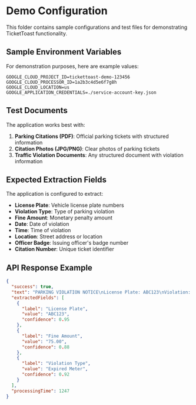 # Demo Configuration

This folder contains sample configurations and test files for demonstrating TicketToast functionality.

## Sample Environment Variables

For demonstration purposes, here are example values:

```env
GOOGLE_CLOUD_PROJECT_ID=tickettoast-demo-123456
GOOGLE_CLOUD_PROCESSOR_ID=1a2b3c4d5e6f7g8h
GOOGLE_CLOUD_LOCATION=us
GOOGLE_APPLICATION_CREDENTIALS=./service-account-key.json
```

## Test Documents

The application works best with:

1. **Parking Citations (PDF)**: Official parking tickets with structured information
2. **Citation Photos (JPG/PNG)**: Clear photos of parking tickets
3. **Traffic Violation Documents**: Any structured document with violation information

## Expected Extraction Fields

The application is configured to extract:

- **License Plate**: Vehicle license plate numbers
- **Violation Type**: Type of parking violation
- **Fine Amount**: Monetary penalty amount
- **Date**: Date of violation
- **Time**: Time of violation
- **Location**: Street address or location
- **Officer Badge**: Issuing officer's badge number
- **Citation Number**: Unique ticket identifier

## API Response Example

```json
{
  "success": true,
  "text": "PARKING VIOLATION NOTICE\nLicense Plate: ABC123\nViolation: Expired Meter\n...",
  "extractedFields": [
    {
      "label": "License Plate",
      "value": "ABC123",
      "confidence": 0.95
    },
    {
      "label": "Fine Amount",
      "value": "75.00",
      "confidence": 0.88
    },
    {
      "label": "Violation Type", 
      "value": "Expired Meter",
      "confidence": 0.92
    }
  ],
  "processingTime": 1247
}
```
